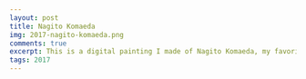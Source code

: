 ```yaml
---
layout: post
title: Nagito Komaeda
img: 2017-nagito-komaeda.png
comments: true
excerpt: This is a digital painting I made of Nagito Komaeda, my favorite character from the video game Danganronpa 2.
tags: 2017
---
```

